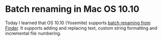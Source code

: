 # Batch renaming in Mac OS 10.10

Today I learned that OS 10.10 (Yosemite) supports [batch renaming from
Finder](https://www.tekrevue.com/tip/batch-rename-files-os-x-yosemite/). It
supports adding and replacing text, custom string formatting and incremental
file numbering.
